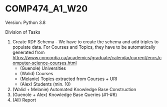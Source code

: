 # COMP474_A1_W20
Version: Python 3.8

Division of Tasks
1. Create RDF Schema - We have to create the schema and add triples to populate data. For Courses and Topics, they have to be automatically generated from https://www.concordia.ca/academics/graduate/calendar/current/encs/computer-science-courses.html
	- (Guenole) Universities
	- (Walid) Courses
	- (Melanie) Topics extracted from Courses + URI 
	- (Alex) Students (min. 10)
2. (Walid + Melanie) Automated Knowledge Base Construction
3. (Guenole + Alex) Knowledge Base Queries (#1-#6)
4. (All) Report
